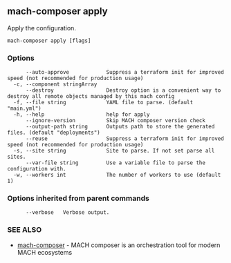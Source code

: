 ## mach-composer apply

Apply the configuration.

```
mach-composer apply [flags]
```

### Options

```
      --auto-approve            Suppress a terraform init for improved speed (not recommended for production usage)
  -c, --component stringArray   
      --destroy                 Destroy option is a convenient way to destroy all remote objects managed by this mach config
  -f, --file string             YAML file to parse. (default "main.yml")
  -h, --help                    help for apply
      --ignore-version          Skip MACH composer version check
      --output-path string      Outputs path to store the generated files. (default "deployments")
      --reuse                   Suppress a terraform init for improved speed (not recommended for production usage)
  -s, --site string             Site to parse. If not set parse all sites.
      --var-file string         Use a variable file to parse the configuration with.
  -w, --workers int             The number of workers to use (default 1)
```

### Options inherited from parent commands

```
      --verbose   Verbose output.
```

### SEE ALSO

* [mach-composer](mach-composer.md)	 - MACH composer is an orchestration tool for modern MACH ecosystems

